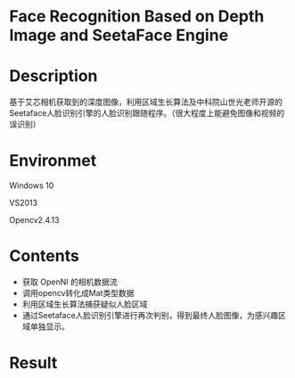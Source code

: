 # Face Recognition Based on Depth Image and SeetaFace Engine

# Description
基于艾芯相机获取到的深度图像，利用区域生长算法及中科院山世光老师开源的Seetaface人脸识别引擎的人脸识别跟随程序。（很大程度上能避免图像和视频的误识别）
# Environmet

Windows 10

VS2013

Opencv2.4.13

# Contents
* 获取 OpenNI 的相机数据流
* 调用opencv转化成Mat类型数据
* 利用区域生长算法捕获疑似人脸区域
* 通过Seetaface人脸识别引擎进行再次判别，得到最终人脸图像，为感兴趣区域单独显示。

# Result
